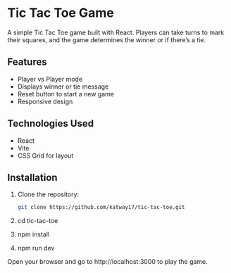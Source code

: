 # Tic Tac Toe Game

A simple Tic Tac Toe game built with React. Players can take turns to mark their squares, and the game determines the winner or if there’s a tie.

## Features
- Player vs Player mode
- Displays winner or tie message
- Reset button to start a new game
- Responsive design

## Technologies Used
- React
- Vite
- CSS Grid for layout

## Installation
1. Clone the repository:
   ```bash
   git clone https://github.com/katway17/tic-tac-toe.git

2. cd tic-tac-toe

3. npm install

4. npm run dev

Open your browser and go to http://localhost:3000 to play the game.
 
